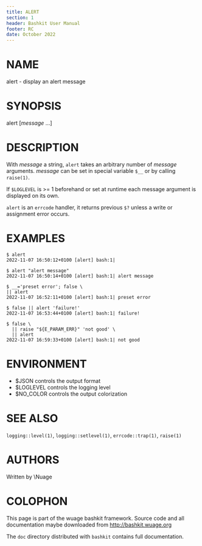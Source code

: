 ```yaml
---
title: ALERT
section: 1
header: Bashkit User Manual
footer: RC
date: October 2022
---
```


# NAME

alert - display an alert message

# SYNOPSIS

alert [*message* ...]

# DESCRIPTION

With *message* a string, `alert` takes an arbitrary number of *message*
arguments.
*message* can be set in special variable `$__` or by calling `raise(1)`.

If `$LOGLEVEL` is >= 1 beforehand or set at runtime each message argument
is displayed on its own.

`alert` is an `errcode` handler, it returns previous `$?` unless a write
or assignment error occurs.

# EXAMPLES

    $ alert
    2022-11-07 16:50:12+0100 [alert] bash:1|

    $ alert "alert message"
    2022-11-07 16:50:14+0100 [alert] bash:1| alert message

    $ __='preset error'; false \
    || alert
    2022-11-07 16:52:11+0100 [alert] bash:1| preset error

    $ false || alert 'failure!'
    2022-11-07 16:53:44+0100 [alert] bash:1| failure!

    $ false \
      || raise "${E_PARAM_ERR}" 'not good' \
      || alert
    2022-11-07 16:59:33+0100 [alert] bash:1| not good

# ENVIRONMENT

- $JSON controls the output format
- $LOGLEVEL controls the logging level
- $NO_COLOR controls the output colorization

# SEE ALSO

`logging::level(1)`, `logging::setlevel(1)`, `errcode::trap(1)`, `raise(1)`

# AUTHORS
Written by \\Nuage

# COLOPHON
This page is part of the wuage bashkit framework. Source code and all
documentation maybe downloaded from <http://bashkit.wuage.org>

The `doc` directory distributed with `bashkit` contains full documentation.
